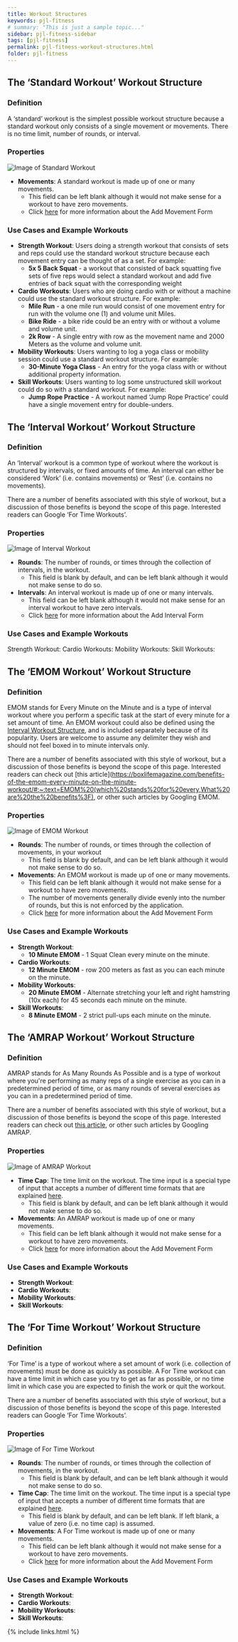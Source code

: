 ```yaml
---
title: Workout Structures
keywords: pjl-fitness
# summary: "This is just a sample topic..."
sidebar: pjl-fitness-sidebar
tags: [pjl-fitness]
permalink: pjl-fitness-workout-structures.html
folder: pjl-fitness
---
```


## The ‘Standard Workout’ Workout Structure

### Definition

A ‘standard’ workout is the simplest possible workout structure because a standard workout only consists of a single movement or movements. There is no time limit, number of rounds, or interval.

### Properties

![Image of Standard Workout](images/pjl-fitness-standard-workout.png)

- **Movements**: A standard workout is made up of one or many movements.
  - This field can be left blank although it would not make sense for a workout to have zero movements.
  - Click [here](pjl-fitness-add-movement-form) for more information about the Add Movement Form

### Use Cases and Example Workouts

- **Strength Workout**: Users doing a strength workout that consists of sets and reps could use the standard workout structure because each movement entry can be thought of as a set. For example:
  - **5x 5 Back Squat** - a workout that consisted of back squatting five sets of five reps would select a standard workout and add five entries of back squat with the corresponding weight
- **Cardio Workouts**: Users who are doing cardio with or without a machine could use the standard workout structure. For example:
  - **Mile Run** - a one mile run would consist of one movement entry for run with the volume one (1) and volume unit Miles.
  - **Bike Ride** - a bike ride could be an entry with or without a volume and volume unit.
  - **2k Row** - A single entry with row as the movement name and 2000 Meters as the volume and volume unit.
- **Mobility Workouts**: Users wanting to log a yoga class or mobility session could use a standard workout structure. For example:
  - **30-Minute Yoga Class** - An entry for the yoga class with or without additional property information.
- **Skill Workouts**: Users wanting to log some unstructured skill workout could do so with a standard workout. For example:
  - **Jump Rope Practice** - A workout named ‘Jump Rope Practice’ could have a single movement entry for double-unders.

## The ‘Interval Workout’ Workout Structure

### Definition

An ‘Interval’ workout is a common type of workout where the workout is structured by intervals, or fixed amounts of time. An interval can either be considered ‘Work’ (i.e. contains movements) or ‘Rest’ (i.e. contains no movements).

There are a number of benefits associated with this style of workout, but a discussion of those benefits is beyond the scope of this page. Interested readers can Google ‘For Time Workouts’.

### Properties

![Image of Interval Workout](images/pjl-fitness-interval-workout.png)

- **Rounds**: The number of rounds, or times through the collection of intervals, in the workout.
  - This field is blank by default, and can be left blank although it would not make sense to do so.
- **Intervals**: An interval workout is made up of one or many intervals.
  - This field can be left blank although it would not make sense for an interval workout to have zero intervals.
  - Click [here](pjl-fitness-add-interval-form) for more information about the Add Interval Form

### Use Cases and Example Workouts

Strength Workout:
Cardio Workouts:
Mobility Workouts:
Skill Workouts:

## The ‘EMOM Workout’ Workout Structure

### Definition

EMOM stands for Every Minute on the Minute and is a type of interval workout where you perform a specific task at the start of every minute for a set amount of time. An EMOM workout could also be defined using the [Interval Workout Structure](pjl-fitness-workout-structures.html#the-interval-workout-workout-structure), and is included separately because of its popularity. Users are welcome to assume any delimiter they wish and should not feel boxed in to minute intervals only.

There are a number of benefits associated with this style of workout, but a discussion of those benefits is beyond the scope of this page. Interested readers can check out [this article](https://boxlifemagazine.com/benefits-of-the-emom-every-minute-on-the-minute-workout/#:~:text=EMOM%20(which%20stands%20for%20every,What%20are%20the%20benefits%3F), or other such articles by Googling EMOM.

### Properties

![Image of EMOM Workout](images/pjl-fitness-emom-workout.png)

- **Rounds**: The number of rounds, or times through the collection of movements, in your workout
  - This field is blank by default, and can be left blank although it would not make sense to do so.
- **Movements**: An EMOM workout is made up of one or many movements.
  - This field can be left blank although it would not make sense for a workout to have zero movements.
  - The number of movements generally divide evenly into the number of rounds, but this is not enforced by the application.
  - Click [here](pjl-fitness-add-movement-form) for more information about the Add Movement Form

### Use Cases and Example Workouts

- **Strength Workout**:
  - **10 Minute EMOM** - 1 Squat Clean every minute on the minute.
- **Cardio Workouts**:
  - **12 Minute EMOM** - row 200 meters as fast as you can each minute on the minute.
- **Mobility Workouts**:
  - **20 Minute EMOM** - Alternate stretching your left and right hamstring (10x each) for 45 seconds each minute on the minute.
- **Skill Workouts**:
  - **8 Minute EMOM** - 2 strict pull-ups each minute on the minute.

## The ‘AMRAP Workout’ Workout Structure

### Definition

AMRAP stands for As Many Rounds As Possible and is a type of workout where you're performing as many reps of a single exercise as you can in a predetermined period of time, or as many rounds of several exercises as you can in a predetermined period of time.

There are a number of benefits associated with this style of workout, but a discussion of those benefits is beyond the scope of this page. Interested readers can check out [this article](https://www.verywellfit.com/amrap-workouts-you-can-do-at-home-4158160#:~:text=The%20concept%20is%20simple%E2%80%94AMRAP,pre%2Ddetermined%20period%20of%20time.), or other such articles by Googling AMRAP.

### Properties

![Image of AMRAP Workout](images/pjl-fitness-amrap-workout.png)

- **Time Cap**: The time limit on the workout. The time input is a special type of input that accepts a number of different time formats that are explained [here](pjl-fitness-special-form-inputs.html#the-time-input).
  - This field is blank by default, and can be left blank although it would not make sense to do so.
- **Movements**: An AMRAP workout is made up of one or many movements.
  - This field can be left blank although it would not make sense for a workout to have zero movements.
  - Click [here](pjl-fitness-add-movement-form) for more information about the Add Movement Form

### Use Cases and Example Workouts

- **Strength Workout**:
- **Cardio Workouts**:
- **Mobility Workouts**:
- **Skill Workouts**:

## The ‘For Time Workout’ Workout Structure

### Definition

‘For Time’ is a type of workout where a set amount of work (i.e. collection of movements) must be done as quickly as possible. A For Time workout can have a time limit in which case you try to get as far as possible, or no time limit in which case you are expected to finish the work or quit the workout.

There are a number of benefits associated with this style of workout, but a discussion of those benefits is beyond the scope of this page. Interested readers can Google ‘For Time Workouts’.

### Properties

![Image of For Time Workout](images/pjl-fitness-for-time-workout.png)

- **Rounds**: The number of rounds, or times through the collection of movements, in the workout.
  - This field is blank by default, and can be left blank although it would not make sense to do so.
- **Time Cap**: The time limit on the workout. The time input is a special type of input that accepts a number of different time formats that are explained [here](pjl-fitness-special-form-inputs.html#the-time-input).
  - This field is blank by default, and can be left blank. If left blank, a value of zero (i.e. no time cap) is assumed.
- **Movements**: A For Time workout is made up of one or many movements.
  - This field can be left blank although it would not make sense for a workout to have zero movements.
  - Click [here](pjl-fitness-add-movement-form) for more information about the Add Movement Form

### Use Cases and Example Workouts

- **Strength Workout**:
- **Cardio Workouts**:
- **Mobility Workouts**:
- **Skill Workouts**:

{% include links.html %}
